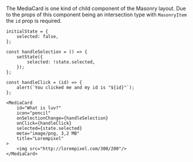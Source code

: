 
The MediaCard is one kind of child component of the Masonry layout. Due to the props of this component being an
intersection type with `MasonryItem` the `id` prop is required.

```
initialState = {
    selected: false,
};

const handleSelection = () => {
    setState({
        selected: !state.selected,
    });
};

const handleClick = (id) => {
    alert(`You clicked me and my id is "${id}"`);
};

<MediaCard
    id="What is luv?"
    icon="pencil"
    onSelectionChange={handleSelection}
    onClick={handleClick}
    selected={state.selected}
    meta="image/png, 3,2 MB"
    title="Lorempixel"
>
    <img src="http://lorempixel.com/300/200"/>
</MediaCard>
```

